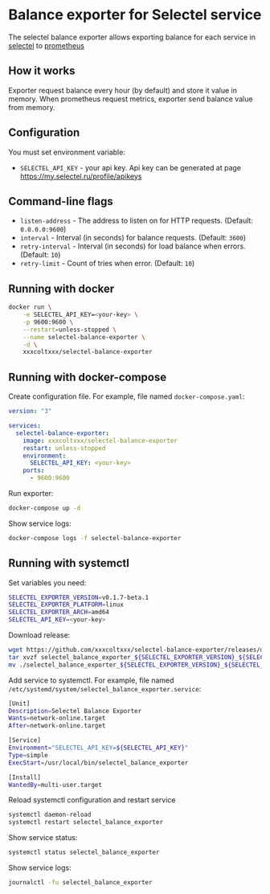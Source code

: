 # Balance exporter for Selectel service

The selectel balance exporter allows exporting balance for each service in [selectel](https://selectel.ru) to [prometheus](https://prometheus.io)

## How it works
Exporter request balance every hour (by default) and store it value in memory.
When prometheus request metrics, exporter send balance value from memory.

## Configuration
You must set environment variable:

* `SELECTEL_API_KEY` - your api key. Api key can be generated at page https://my.selectel.ru/profile/apikeys

## Command-line flags

* `listen-address` - The address to listen on for HTTP requests. (Default: `0.0.0.0:9600`)
* `interval` - Interval (in seconds) for balance requests. (Default: `3600`)
* `retry-interval` - Interval (in seconds) for load balance when errors. (Default: `10`)
* `retry-limit` - Count of tries when error. (Default: `10`)

## Running with docker

```sh
docker run \
    -e SELECTEL_API_KEY=<your-key> \
    -p 9600:9600 \
    --restart=unless-stopped \
    --name selectel-balance-exporter \
    -d \
    xxxcoltxxx/selectel-balance-exporter
```

## Running with docker-compose

Create configuration file. For example, file named `docker-compose.yaml`:

```yaml
version: "3"

services:
  selectel-balance-exporter:
    image: xxxcoltxxx/selectel-balance-exporter
    restart: unless-stopped
    environment:
      SELECTEL_API_KEY: <your-key>
    ports:
      - 9600:9600
```

Run exporter:
```sh
docker-compose up -d
```

Show service logs:
```sh
docker-compose logs -f selectel-balance-exporter
```

## Running with systemctl

Set variables you need:
```sh
SELECTEL_EXPORTER_VERSION=v0.1.7-beta.1
SELECTEL_EXPORTER_PLATFORM=linux
SELECTEL_EXPORTER_ARCH=amd64
SELECTEL_API_KEY=<your-key>
```

Download release:
```sh
wget https://github.com/xxxcoltxxx/selectel-balance-exporter/releases/download/${SELECTEL_EXPORTER_VERSION}/selectel_balance_exporter_${SELECTEL_EXPORTER_VERSION}_${SELECTEL_EXPORTER_PLATFORM}_${SELECTEL_EXPORTER_ARCH}.tar.gz
tar xvzf selectel_balance_exporter_${SELECTEL_EXPORTER_VERSION}_${SELECTEL_EXPORTER_PLATFORM}_${SELECTEL_EXPORTER_ARCH}.tar.gz
mv ./selectel_balance_exporter_${SELECTEL_EXPORTER_VERSION}_${SELECTEL_EXPORTER_PLATFORM}_${SELECTEL_EXPORTER_ARCH} /usr/local/bin/selectel_balance_exporter
```

Add service to systemctl. For example, file named `/etc/systemd/system/selectel_balance_exporter.service`:
```sh
[Unit]
Description=Selectel Balance Exporter
Wants=network-online.target
After=network-online.target

[Service]
Environment="SELECTEL_API_KEY=${SELECTEL_API_KEY}"
Type=simple
ExecStart=/usr/local/bin/selectel_balance_exporter

[Install]
WantedBy=multi-user.target
```

Reload systemctl configuration and restart service
```sh
systemctl daemon-reload
systemctl restart selectel_balance_exporter
```

Show service status:
```sh
systemctl status selectel_balance_exporter
```

Show service logs:
```sh
journalctl -fu selectel_balance_exporter
```
